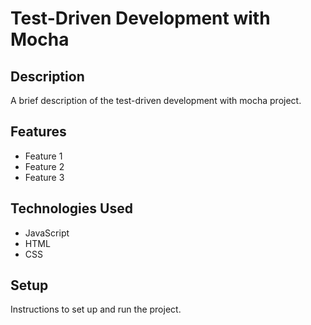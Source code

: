 # Test-Driven Development with Mocha

## Description

A brief description of the test-driven development with mocha project.

## Features

- Feature 1
- Feature 2
- Feature 3

## Technologies Used

- JavaScript
- HTML
- CSS

## Setup

Instructions to set up and run the project.
